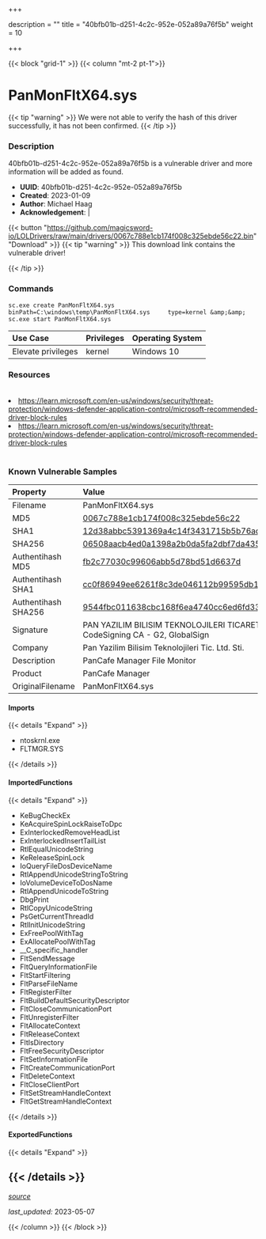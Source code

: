 +++

description = ""
title = "40bfb01b-d251-4c2c-952e-052a89a76f5b"
weight = 10

+++


{{< block "grid-1" >}}
{{< column "mt-2 pt-1">}}


# PanMonFltX64.sys


{{< tip "warning" >}}
We were not able to verify the hash of this driver successfully, it has not been confirmed.
{{< /tip >}}


### Description

40bfb01b-d251-4c2c-952e-052a89a76f5b is a vulnerable driver and more information will be added as found.
- **UUID**: 40bfb01b-d251-4c2c-952e-052a89a76f5b
- **Created**: 2023-01-09
- **Author**: Michael Haag
- **Acknowledgement**:  | [](https://twitter.com/)

{{< button "https://github.com/magicsword-io/LOLDrivers/raw/main/drivers/0067c788e1cb174f008c325ebde56c22.bin" "Download" >}}
{{< tip "warning" >}}
This download link contains the vulnerable driver!

{{< /tip >}}

### Commands

```
sc.exe create PanMonFltX64.sys binPath=C:\windows\temp\PanMonFltX64.sys     type=kernel &amp;&amp; sc.exe start PanMonFltX64.sys
```

| Use Case | Privileges | Operating System | 
|:---- | ---- | ---- |
| Elevate privileges | kernel | Windows 10 |

### Resources
<br>
<li><a href=" https://learn.microsoft.com/en-us/windows/security/threat-protection/windows-defender-application-control/microsoft-recommended-driver-block-rules"> https://learn.microsoft.com/en-us/windows/security/threat-protection/windows-defender-application-control/microsoft-recommended-driver-block-rules</a></li>
<li><a href="https://learn.microsoft.com/en-us/windows/security/threat-protection/windows-defender-application-control/microsoft-recommended-driver-block-rules">https://learn.microsoft.com/en-us/windows/security/threat-protection/windows-defender-application-control/microsoft-recommended-driver-block-rules</a></li>
<br>

### Known Vulnerable Samples

| Property           | Value |
|:-------------------|:------|
| Filename           | PanMonFltX64.sys |
| MD5                | [0067c788e1cb174f008c325ebde56c22](https://www.virustotal.com/gui/file/0067c788e1cb174f008c325ebde56c22) |
| SHA1               | [12d38abbc5391369a4c14f3431715b5b76ac5a2a](https://www.virustotal.com/gui/file/12d38abbc5391369a4c14f3431715b5b76ac5a2a) |
| SHA256             | [06508aacb4ed0a1398a2b0da5fa2dbf7da435b56da76fd83c759a50a51c75caf](https://www.virustotal.com/gui/file/06508aacb4ed0a1398a2b0da5fa2dbf7da435b56da76fd83c759a50a51c75caf) |
| Authentihash MD5   | [fb2c77030c99606abb5d78bd51d6637d](https://www.virustotal.com/gui/search/authentihash%253Afb2c77030c99606abb5d78bd51d6637d) |
| Authentihash SHA1  | [cc0f86949ee6261f8c3de046112b99595db14c00](https://www.virustotal.com/gui/search/authentihash%253Acc0f86949ee6261f8c3de046112b99595db14c00) |
| Authentihash SHA256| [9544fbc011638cbc168f6ea4740cc6ed6fd331769e191fd64bdf9113eb64fde1](https://www.virustotal.com/gui/search/authentihash%253A9544fbc011638cbc168f6ea4740cc6ed6fd331769e191fd64bdf9113eb64fde1) |
| Signature         | PAN YAZILIM BILISIM TEKNOLOJILERI TICARET LTD. STI., GlobalSign CodeSigning CA - G2, GlobalSign   |
| Company           | Pan Yazilim Bilisim Teknolojileri Tic. Ltd. Sti. |
| Description       | PanCafe Manager File Monitor |
| Product           | PanCafe Manager |
| OriginalFilename  | PanMonFltX64.sys |


#### Imports
{{< details "Expand" >}}
* ntoskrnl.exe
* FLTMGR.SYS

{{< /details >}}
#### ImportedFunctions
{{< details "Expand" >}}
* KeBugCheckEx
* KeAcquireSpinLockRaiseToDpc
* ExInterlockedRemoveHeadList
* ExInterlockedInsertTailList
* RtlEqualUnicodeString
* KeReleaseSpinLock
* IoQueryFileDosDeviceName
* RtlAppendUnicodeStringToString
* IoVolumeDeviceToDosName
* RtlAppendUnicodeToString
* DbgPrint
* RtlCopyUnicodeString
* PsGetCurrentThreadId
* RtlInitUnicodeString
* ExFreePoolWithTag
* ExAllocatePoolWithTag
* __C_specific_handler
* FltSendMessage
* FltQueryInformationFile
* FltStartFiltering
* FltParseFileName
* FltRegisterFilter
* FltBuildDefaultSecurityDescriptor
* FltCloseCommunicationPort
* FltUnregisterFilter
* FltAllocateContext
* FltReleaseContext
* FltIsDirectory
* FltFreeSecurityDescriptor
* FltSetInformationFile
* FltCreateCommunicationPort
* FltDeleteContext
* FltCloseClientPort
* FltSetStreamHandleContext
* FltGetStreamHandleContext

{{< /details >}}
#### ExportedFunctions
{{< details "Expand" >}}

{{< /details >}}
-----



[*source*](https://github.com/magicsword-io/LOLDrivers/tree/main/yaml/40bfb01b-d251-4c2c-952e-052a89a76f5b.yaml)

*last_updated:* 2023-05-07








{{< /column >}}
{{< /block >}}
